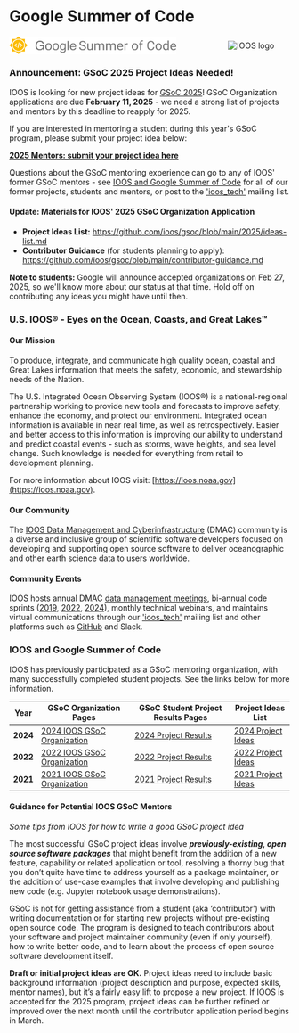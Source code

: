 # Google Summer of Code

<img src="img/GSoC-logo-horizontal.svg" alt="Google Summer of Code logo" width="300" style="padding-right: 50px; vertical-align: middle">&nbsp;&nbsp;&nbsp;&nbsp;&nbsp;&nbsp;&nbsp;&nbsp;&nbsp;&nbsp; <img src="img/IOOS_Emblem_Tertiary_A_RGB.jpg" alt="IOOS logo" width="300" style="vertical-align: middle">

### **Announcement: GSoC 2025 Project Ideas Needed!**

IOOS is looking for new project ideas for [GSoC 2025](https://summerofcode.withgoogle.com)!  GSoC Organization applications are due **February 11, 2025** - we need a strong list of projects and mentors by this deadline to reapply for 2025.  

If you are interested in mentoring a student during this year's GSoC program, please submit your project idea below:

[**2025 Mentors: submit your project idea here**](https://github.com/ioos/gsoc/issues/new?template=gsoc-project-proposal.yml)

Questions about the GSoC mentoring experience can go to any of IOOS' former GSoC mentors - see [IOOS and Google Summer of Code](#ioos-and-google-summer-of-code) for all of our former projects, students and mentors, or post to the ['ioos_tech'](https://groups.google.com/g/ioos_tech) mailing list.


#### **Update:** Materials for IOOS' 2025 GSoC Organization Application

- **Project Ideas List:** https://github.com/ioos/gsoc/blob/main/2025/ideas-list.md
- **Contributor Guidance** (for students planning to apply):  https://github.com/ioos/gsoc/blob/main/contributor-guidance.md

**Note to students:** Google will announce accepted organizations on Feb 27, 2025, so we'll know more about our status at that time.  Hold off on contributing any ideas you might have until then.  

### U.S. IOOS&reg; - Eyes on the Ocean, Coasts, and Great Lakes&trade;

#### Our Mission
To produce, integrate, and communicate high quality ocean, coastal and Great Lakes information that meets the safety, economic, and stewardship needs of the Nation.

The U.S. Integrated Ocean Observing System (IOOS®) is a national-regional partnership working to provide new tools and forecasts to improve safety, enhance the economy, and protect our environment. Integrated ocean information is available in near real time, as well as retrospectively. Easier and better access to this information is improving our ability to understand and predict coastal events - such as storms, wave heights, and sea level change. Such knowledge is needed for everything from retail to development planning.

For more information about IOOS visit: [https://ioos.noaa.gov](https://ioos.noaa.gov).

#### Our Community

The [IOOS Data Management and Cyberinfrastructure](https://ioos.noaa.gov/project/dmac/) (DMAC) community is a diverse and inclusive group of scientific software developers focused on developing and supporting open source software to deliver oceanographic and other earth science data to users worldwide.

#### Community Events

IOOS hosts annual DMAC [data management meetings](https://ioos.noaa.gov/project/dmac/), bi-annual code sprints ([2019](https://www.glos.us/code-sprint/), [2022](https://ioos.github.io/ioos-code-sprint/2022/), [2024](https://ioos.github.io/ioos-code-sprint/2024/)), monthly technical webinars, and maintains virtual communications through our ['ioos_tech'](https://groups.google.com/g/ioos_tech) mailing list and other platforms such as [GitHub](https://github.com/ioos) and Slack.


### IOOS and Google Summer of Code

IOOS has previously participated as a GSoC mentoring organization, with many successfully completed student projects.  See the links below for more information. 

|**Year**|**GSoC Organization Pages**|**GSoC Student Project Results Pages**|  **Project Ideas List** |
|------------|---------------|---------|---------|
| **2024** | [2024 IOOS GSoC Organization](https://summerofcode.withgoogle.com/programs/2024/organizations/ioos) | [2024 Project Results](https://github.com/ioos/gsoc/blob/main/2024/project-results.md) | [2024 Project Ideas](https://github.com/ioos/gsoc/blob/main/2024/ideas-list.md)
| **2022** | [2022 IOOS GSoC Organization](https://summerofcode.withgoogle.com/programs/2022/organizations/ioos) | [2022 Project Results](https://github.com/ioos/gsoc/blob/main/2022/project-results.md) | [2022 Project Ideas](https://github.com/ioos/gsoc/blob/main/2022/ideas-list.md)
| **2021** | [2021 IOOS GSoC Organization](https://summerofcode.withgoogle.com/archive/2021/organizations/5159672092295168) | [2021 Project Results](https://github.com/ioos/gsoc/blob/main/2021/project-results.md) | [2021 Project Ideas](https://github.com/ioos/gsoc/blob/main/2021/ideas-list.md)

#### Guidance for Potential IOOS GSoC Mentors

*Some tips from IOOS for how to write a good GSoC project idea*

The most successful GSoC project ideas involve ***previously-existing, open source software packages*** that might benefit from the addition of a new feature, capability or related application or tool, resolving a thorny bug that you don’t quite have time to address yourself as a package maintainer, or the addition of use-case examples that involve developing and publishing new code (e.g. Jupyter notebook usage demonstrations).  

GSoC is not for getting assistance from a student (aka ‘contributor’) with writing documentation or for starting new projects without pre-existing open source code.  The program is designed to teach contributors about your software and project maintainer community (even if only yourself), how to write better code, and to learn about the process of open source software development itself.

**Draft or initial project ideas are OK.**  Project ideas need to include basic background information (project description and purpose, expected skills, mentor names), but it’s a fairly easy lift to propose a new project.  If IOOS is accepted for the 2025 program, project ideas can be further refined or improved over the next month until the contributor application period begins in March. 